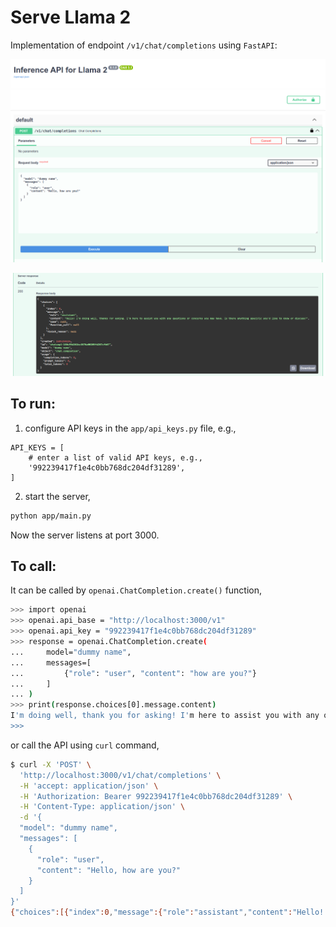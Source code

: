 # Serve Llama 2
Implementation of endpoint `/v1/chat/completions` using `FastAPI`:

![](assets/screenshot1.png)

![](assets/screenshot2.png)

## To run:
1. configure API keys in the `app/api_keys.py` file, e.g.,
```
API_KEYS = [
    # enter a list of valid API keys, e.g.,
    '992239417f1e4c0bb768dc204df31289',
]
```
2. start the server,
```bash
python app/main.py
```
Now the server listens at port 3000.

## To call:
It can be called by `openai.ChatCompletion.create()` function,

```bash
>>> import openai
>>> openai.api_base = "http://localhost:3000/v1"
>>> openai.api_key = "992239417f1e4c0bb768dc204df31289"
>>> response = openai.ChatCompletion.create(
...     model="dummy name",
...     messages=[
...         {"role": "user", "content": "how are you?"}
...     ]
... )
>>> print(response.choices[0].message.content)
I'm doing well, thank you for asking! I'm here to assist you with any questions or concerns you may have. Is there anything specific you'd like to know or discuss?
>>>
```

or call the API using `curl` command,

```bash
$ curl -X 'POST' \
  'http://localhost:3000/v1/chat/completions' \
  -H 'accept: application/json' \
  -H 'Authorization: Bearer 992239417f1e4c0bb768dc204df31289' \
  -H 'Content-Type: application/json' \
  -d '{
  "model": "dummy name",
  "messages": [
    {
      "role": "user",
      "content": "Hello, how are you?"
    }
  ]
}'
{"choices":[{"index":0,"message":{"role":"assistant","content":"Hello! I'm doing well, thanks for asking. I'm here to assist you with any questions or concerns you may have. Is there anything specific you'd like to know or discuss?","name":null,"function_call":null},"finish_reason":null}],"created":1695259828,"id":"chatcmpl-145dea8910a142b7b6767330f776e22a","model":"dummy name","object":"chat.completion","usage":{"completion_tokens":0,"prompt_tokens":0,"total_tokens":0}}
```
